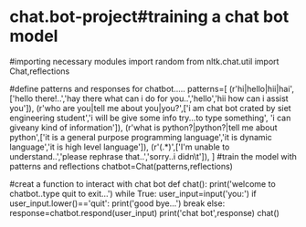 # chat.bot-project#training a chat bot model
#importing necessary modules
import random
from nltk.chat.util import Chat,reflections

#define patterns and responses for chatbot.....
patterns=[
    (r'hi|hello|hii|hai',['hello there!..','hay there what can i do for you..','hello','hii how can i assist you']),
    (r'who are you|tell me about you|you?',['i am chat bot crated by siet engineering student','i will be give some info try...to type something',
                                            'i can giveany kind of information']),
    (r'what is python?|python?|tell me about python',['it is a general purpose programming language','it is dynamic language','it is high level language']),
    (r'(.*)',['I\'m unable to understand..','please rephrase that..','sorry..i didn\t']),
]
#train the model with patterns and reflections
chatbot=Chat(patterns,reflections)

#creat a function to interact with chat bot
def chat():
  print('welcome to chatbot..type quit to exit...')
  while True:
    user_input=input('you:')
    if user_input.lower()=='quit':
      print('good bye...')
      break
    else:
      response=chatbot.respond(user_input)
      print('chat bot',response)
chat()


